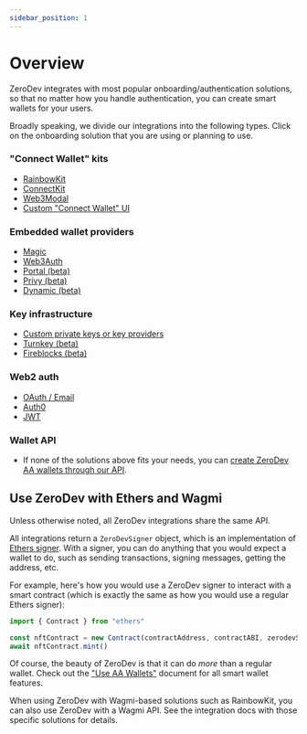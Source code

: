 ```yaml
---
sidebar_position: 1
---
```


# Overview

ZeroDev integrates with most popular onboarding/authentication solutions, so that no matter how you handle authentication, you can create smart wallets for your users.

Broadly speaking, we divide our integrations into the following types.  Click on the onboarding solution that you are using or planning to use.

### "Connect Wallet" kits

- [RainbowKit](/create-wallets/connect-wallet-kits/rainbowkit)
- [ConnectKit](/create-wallets/connect-wallet-kits/connectkit)
- [Web3Modal](/create-wallets/connect-wallet-kits/web3modal)
- [Custom "Connect Wallet" UI](/create-wallets/connect-wallet-kits/custom-connect-wallet)

### Embedded wallet providers

- [Magic](/create-wallets/embedded-wallet-providers/magic)
- [Web3Auth](/create-wallets/embedded-wallet-providers/web3auth)
- [Portal (beta)](/create-wallets/embedded-wallet-providers/portal)
- [Privy (beta)](/create-wallets/embedded-wallet-providers/privy)
- [Dynamic (beta)](/create-wallets/embedded-wallet-providers/dynamic)

### Key infrastructure

- [Custom private keys or key providers](/create-wallets/key-providers/private-keys)
- [Turnkey (beta)](/create-wallets/key-providers/turnkey)
- [Fireblocks (beta)](/create-wallets/key-providers/fireblocks)

### Web2 auth

- [OAuth / Email](/)
- [Auth0](/)
- [JWT](/)

### Wallet API

- If none of the solutions above fits your needs, you can [create ZeroDev AA wallets through our API](/create-wallets/api).

## Use ZeroDev with Ethers and Wagmi

Unless otherwise noted, all ZeroDev integrations share the same API.

All integrations return a `ZeroDevSigner` object, which is an implementation of [Ethers signer](https://docs.ethers.org/v5/api/signer/).  With a signer, you can do anything that you would expect a wallet to do, such as sending transactions, signing messages, getting the address, etc.

For example, here's how you would use a ZeroDev signer to interact with a smart contract (which is exactly the same as how you would use a regular Ethers signer):

```typescript
import { Contract } from "ethers"

const nftContract = new Contract(contractAddress, contractABI, zerodevSigner)
await nftContract.mint()
```

Of course, the beauty of ZeroDev is that it can do *more* than a regular wallet.  Check out the ["Use AA Wallets"](/use-wallets/overview) document for all smart wallet features.

When using ZeroDev with Wagmi-based solutions such as RainbowKit, you can also use ZeroDev with a Wagmi API.  See the integration docs with those specific solutions for details.
